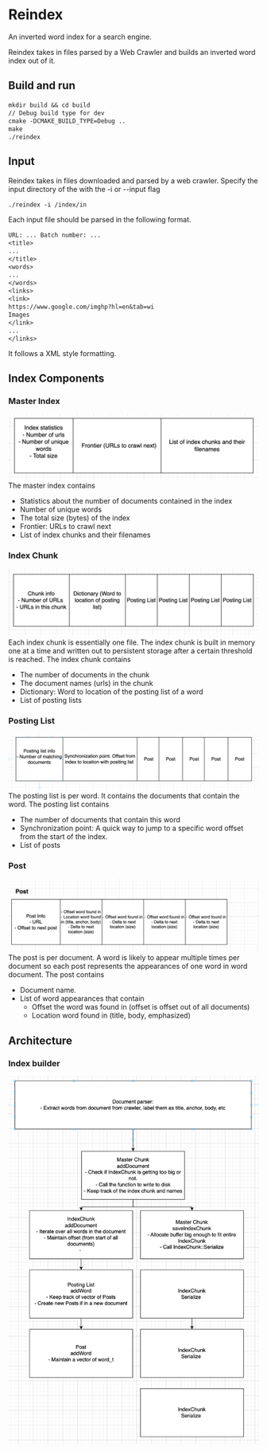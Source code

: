 # Reindex

An inverted word index for a search engine.

Reindex takes in files parsed by a Web Crawler and builds an inverted word index out of it. 

## Build and run
```
mkdir build && cd build
// Debug build type for dev
cmake -DCMAKE_BUILD_TYPE=Debug .. 
make
./reindex
```

## Input
Reindex takes in files downloaded and parsed by a web crawler. Specify the input directory of the with the -i or --input flag
```
./reindex -i /index/in
```

Each input file should be parsed in the following format.

```
URL: ... Batch number: ...
<title>
...
</title>
<words>
...
</words>
<links>
<link>
https://www.google.com/imghp?hl=en&tab=wi
Images 
</link>
...
</links>
```

It follows a XML style formatting. 

## Index Components

### Master Index
![alt text](MasterIndexContents.png)
The master index contains
- Statistics about the number of documents contained in the index
- Number of unique words
- The total size (bytes) of the index
- Frontier: URLs to crawl next
- List of index chunks and their filenames

### Index Chunk
![alt text](IndexChunkContents.png)
Each index chunk is essentially one file. The index chunk is built in memory one at a time and written out to persistent storage after a certain threshold is reached. 
The index chunk contains
- The number of documents in the chunk
- The document names (urls) in the chunk
- Dictionary: Word to location of the posting list of a word 
- List of posting lists

### Posting List
![alt text](PostingListContents.png)
The posting list is per word. It contains the documents that contain the word. 
The posting list contains
- The number of documents that contain this word
- Synchronization point: A quick way to jump to a specific word offset from the start of the index.
- List of posts

### Post
![alt text](PostContents.png)
The post is per document. A word is likely to appear multiple times per document so each post represents the appearances of one word in word document.
The post contains
- Document name.
- List of word appearances that contain
    - Offset the word was found in (offset is offset out of all documents)
    - Location word found in (title, body, emphasized)

## Architecture

### Index builder
![alt text](Architecture.png)